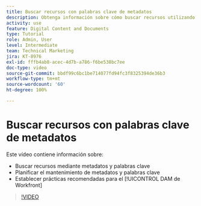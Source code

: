 ```yaml
---
title: Buscar recursos con palabras clave de metadatos
description: Obtenga información sobre cómo buscar recursos utilizando metadatos y palabras clave, planificar el mantenimiento de metadatos y palabras clave y establecer las prácticas recomendadas del [!UICONTROL DAM de Workfront].
activity: use
feature: Digital Content and Documents
type: Tutorial
role: Admin, User
level: Intermediate
team: Technical Marketing
jira: KT-8976
exl-id: fffb4ab8-acec-4d7b-a786-f6be538bc7ee
doc-type: video
source-git-commit: bbdf99c6bc1be714077fd94fc3f8325394de36b3
workflow-type: tm+mt
source-wordcount: '60'
ht-degree: 100%

---
```


# Buscar recursos con palabras clave de metadatos

Este vídeo contiene información sobre:

* Buscar recursos mediante metadatos y palabras clave
* Planificar el mantenimiento de metadatos y palabras clave
* Establecer prácticas recomendadas para el [!UICONTROL DAM de Workfront]

>[!VIDEO](https://video.tv.adobe.com/v/3419470/?quality=12&learn=on&enablevpops=1&captions=spa)
